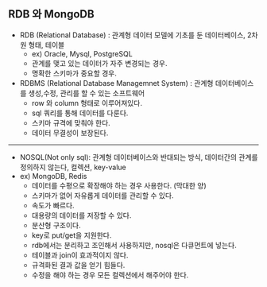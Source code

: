 ## RDB 와 MongoDB

* RDB (Relational Database) : 관계형 데이터 모델에 기초를 둔 데이터베이스, 2차원 형태, 테이블 
  * ex) Oracle, Mysql, PostgreSQL
  * 관계를 맺고 있는 데이터가 자주 변경되는 경우.
  * 명확한 스키마가 중요할 경우.
* RDBMS (Relational Database Managemnet System) : 관계형 데이터베이스를 생성,수정, 관리를 할 수 있는 소프트웨어
  * row 와 column 형태로 이루어져있다.  
  * sql 쿼리를 통해 데이터를 다룬다. 
  * 스키마 규격에 맞춰야 한다.
  * 데이터 무결성이 보장된다. 
 ---
* NOSQL(Not only sql): 관계형 데이터베이스와 반대되는 방식, 데이터간의 관계를 정의하지 않는다, 컬렉션, key-value
* ex) MongoDB, Redis
  * 데이터를 수평으로 확장해야 하는 경우 사용한다. (막대한 양)
  * 스키마가 없어 자유롭게 데이터를 관리할 수 있다. 
  * 속도가 빠르다.
  * 대용량의 데이터를 저장할 수 있다. 
  * 분산형 구조이다. 
  * key로 put/get을 지원한다.
  * rdb에서는 분리하고 조인해서 사용하지만, nosql은 다큐먼트에 넣는다.
  * 테이블과 join이 효과적이지 않다.
  * 규격화된 결과 값을 얻기 힘들다.
  * 수정을 해야 하는 경우 모든 컬렉션에서 해주어야 한다.
